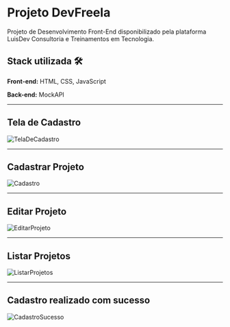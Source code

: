 # Projeto DevFreela

Projeto de Desenvolvimento Front-End disponibilizado pela plataforma LuisDev Consultoria e Treinamentos em Tecnologia.

## Stack utilizada 🛠

**Front-end:** HTML, CSS, JavaScript

**Back-end:** MockAPI
<hr>


## Tela de Cadastro

![TelaDeCadastro](https://github.com/VitoorHugo1/DevFreela/assets/103538149/deade474-0c7e-405e-a6e8-4a303534a420)

<hr>

## Cadastrar Projeto

![Cadastro](https://github.com/VitoorHugo1/DevFreela/assets/103538149/4d518fed-9386-4fd5-b31d-4f494f6d6fbc)

<hr>

## Editar Projeto

![EditarProjeto](https://github.com/VitoorHugo1/DevFreela/assets/103538149/00cbf090-5c8d-439b-b040-da3fa1f37b94)
<hr>

## Listar Projetos

![ListarProjetos](https://github.com/VitoorHugo1/DevFreela/assets/103538149/b43e5d14-9a69-4858-8bec-3aab3a4cfcf9)
<hr>

## Cadastro realizado com sucesso

![CadastroSucesso](https://github.com/VitoorHugo1/DevFreela/assets/103538149/8e559de1-5d51-47a4-991c-93dd5b643a5f)
